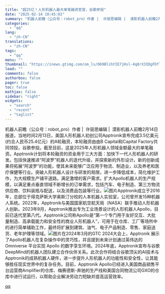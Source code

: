 ```yaml
---
title: "超25亿！人形机器人最大单笔融资官宣，谷歌参投"
date: "2025-02-14 10:45:02"
summary: "机器人前瞻（公众号：robot_pro）作者 |  许丽思编辑 |  漠影机器人前瞻2月14日报道，..."
categories:
  - "qq"
lang:
  - "zh-CN"
translations:
  - "zh-CN"
tags:
  - "qq"
menu: ""
thumbnail: "https://inews.gtimg.com/om_ls/O69BlihYIE7jHsl-4q8rX3IDgFDflig4joS_OfDavtHt0AA_640360/0"
lead: ""
comments: false
authorbox: false
pager: true
toc: false
mathjax: false
sidebar: "right"
widgets:
  - "search"
  - "recent"
  - "taglist"
---
```


机器人前瞻（公众号：robot\_pro）作者 |  许丽思编辑 |  漠影机器人前瞻2月14日报道，当地时间2月13日，美国人形机器人初创公司Apptronik宣布完成3.5亿美元(约合人民币25.4亿元）的A轮融资，本轮融资由由B Capital和Capital Factory共同领投，谷歌参投。截至目前，这是2025年人形机器人领域金额最大的单笔融资。Apptronik计划将本轮融资的资金用于三大方面：加快下一代人形机器人的研发。包括快速推进“阿波罗”机器人的迭代升级，并探索新的外形设计。新的创新成果将拓展“阿波罗”的功能，使其未来能够广泛应用于物流、制造业，以及养老和医疗保健等行业。突破人形机器人设计与研发的局限，进一步降低成本，简化维护工作，为大规模生产铺平道路。满足激增的客户需求。扩大Apollo机器人的生产规模，以满足重点垂直领域不断增长的订单需求，包括汽车、电子制造、第三方物流供应商、饮料装瓶与配送，以及消费品包装等行业。![图片](https://inews.gtimg.com/om_bt/OPs8uHaMPrgjriCGv3Mjfc27ZQNkWD59UIlh1iPWuDXsQAA/641)Apptronik成立于2016年，总部位于得克萨斯大学奥斯汀分校的人本机器人实验室，公司曾开发15种机器人系统。2022年，Apptronik与美国国家航空航天局（NASA）联手推动人形机器人创新。2023年9月，Apptronik推出专为工业场景设计的人形机器人Apollo，目前已迭代至第八代。Apptronik公司称Apollo是“第一个专门用于友好交互、大批量制造、高承载能力和安全性的商业人形机器人”，可用于在仓库、工厂等场所中的进行简单辅助工作，最终将扩展到建筑、油气、电子产品制造、零售、家庭送货、老年护理等领域。![图片](https://inews.gtimg.com/om_bt/Oe-jLeoTMa_4QfOK183xR2CAciiXpLwp8jULPScZ2Gk3sAA/641)在2024年3月的GTC 2024大会上，Apptronik 展示了Apollo机器人在复杂操作中的灵巧性，并且提到未来计划通过英伟达的 Omniverse 平台实现 Apollo 的数字孪生环境。2024年底，Apptronik宣布与谷歌DeepMind的机器人团队建立合作伙伴关系。此次合作将结合谷歌顶尖的AI技术与 Apptronik的成熟机器人硬件，进一步提升人形机器人的功能性和安全性，让其能够胜任现实世界中的复杂任务。目前，Apptronik Apollo已经进入美国商品销售平台运营商Amplifier的仓库、梅赛德斯-奔驰的生产线和美国合同物流公司GXO的仓库中进行试运行，以帮助企业解决劳动力短缺并提高运营效率。

[qq](https://new.qq.com/rain/a/20250214A02V4100)
